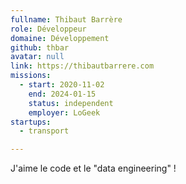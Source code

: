 ```yaml
---
fullname: Thibaut Barrère
role: Développeur
domaine: Développement
github: thbar
avatar: null
link: https://thibautbarrere.com
missions:
  - start: 2020-11-02
    end: 2024-01-15
    status: independent
    employer: LoGeek
startups:
  - transport

---
```

J'aime le code et le "data engineering" !
